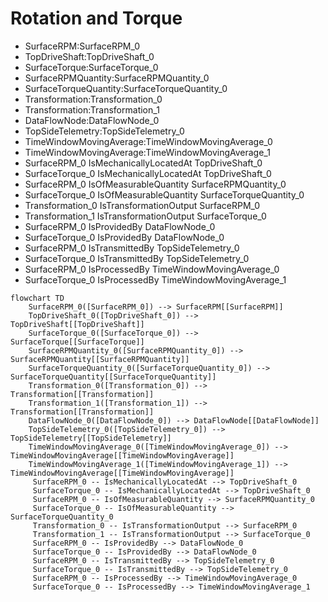 # Rotation and Torque
- SurfaceRPM:SurfaceRPM_0
- TopDriveShaft:TopDriveShaft_0
- SurfaceTorque:SurfaceTorque_0
- SurfaceRPMQuantity:SurfaceRPMQuantity_0
- SurfaceTorqueQuantity:SurfaceTorqueQuantity_0
- Transformation:Transformation_0
- Transformation:Transformation_1
- DataFlowNode:DataFlowNode_0
- TopSideTelemetry:TopSideTelemetry_0
- TimeWindowMovingAverage:TimeWindowMovingAverage_0
- TimeWindowMovingAverage:TimeWindowMovingAverage_1
- SurfaceRPM_0 IsMechanicallyLocatedAt TopDriveShaft_0
- SurfaceTorque_0 IsMechanicallyLocatedAt TopDriveShaft_0
- SurfaceRPM_0 IsOfMeasurableQuantity SurfaceRPMQuantity_0
- SurfaceTorque_0 IsOfMeasurableQuantity SurfaceTorqueQuantity_0
- Transformation_0 IsTransformationOutput SurfaceRPM_0
- Transformation_1 IsTransformationOutput SurfaceTorque_0
- SurfaceRPM_0 IsProvidedBy DataFlowNode_0
- SurfaceTorque_0 IsProvidedBy DataFlowNode_0
- SurfaceRPM_0 IsTransmittedBy TopSideTelemetry_0
- SurfaceTorque_0 IsTransmittedBy TopSideTelemetry_0
- SurfaceRPM_0 IsProcessedBy TimeWindowMovingAverage_0
- SurfaceTorque_0 IsProcessedBy TimeWindowMovingAverage_1
```mermaid
flowchart TD
	SurfaceRPM_0([SurfaceRPM_0]) --> SurfaceRPM[[SurfaceRPM]]
	TopDriveShaft_0([TopDriveShaft_0]) --> TopDriveShaft[[TopDriveShaft]]
	SurfaceTorque_0([SurfaceTorque_0]) --> SurfaceTorque[[SurfaceTorque]]
	SurfaceRPMQuantity_0([SurfaceRPMQuantity_0]) --> SurfaceRPMQuantity[[SurfaceRPMQuantity]]
	SurfaceTorqueQuantity_0([SurfaceTorqueQuantity_0]) --> SurfaceTorqueQuantity[[SurfaceTorqueQuantity]]
	Transformation_0([Transformation_0]) --> Transformation[[Transformation]]
	Transformation_1([Transformation_1]) --> Transformation[[Transformation]]
	DataFlowNode_0([DataFlowNode_0]) --> DataFlowNode[[DataFlowNode]]
	TopSideTelemetry_0([TopSideTelemetry_0]) --> TopSideTelemetry[[TopSideTelemetry]]
	TimeWindowMovingAverage_0([TimeWindowMovingAverage_0]) --> TimeWindowMovingAverage[[TimeWindowMovingAverage]]
	TimeWindowMovingAverage_1([TimeWindowMovingAverage_1]) --> TimeWindowMovingAverage[[TimeWindowMovingAverage]]
	 SurfaceRPM_0 -- IsMechanicallyLocatedAt --> TopDriveShaft_0 
	 SurfaceTorque_0 -- IsMechanicallyLocatedAt --> TopDriveShaft_0 
	 SurfaceRPM_0 -- IsOfMeasurableQuantity --> SurfaceRPMQuantity_0 
	 SurfaceTorque_0 -- IsOfMeasurableQuantity --> SurfaceTorqueQuantity_0 
	 Transformation_0 -- IsTransformationOutput --> SurfaceRPM_0 
	 Transformation_1 -- IsTransformationOutput --> SurfaceTorque_0 
	 SurfaceRPM_0 -- IsProvidedBy --> DataFlowNode_0 
	 SurfaceTorque_0 -- IsProvidedBy --> DataFlowNode_0 
	 SurfaceRPM_0 -- IsTransmittedBy --> TopSideTelemetry_0 
	 SurfaceTorque_0 -- IsTransmittedBy --> TopSideTelemetry_0 
	 SurfaceRPM_0 -- IsProcessedBy --> TimeWindowMovingAverage_0 
	 SurfaceTorque_0 -- IsProcessedBy --> TimeWindowMovingAverage_1 
```
